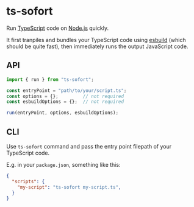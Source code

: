 # ts-sofort

Run [TypeScript](https://www.typescriptlang.org/) code on [Node.js](https://nodejs.org/) quickly.

It first tranpiles and bundles your TypeScript code using [esbuild](https://esbuild.github.io/) (which should be quite fast), then immediately runs the output JavaScript code.


## API

```js
import { run } from "ts-sofort";

const entryPoint = "path/to/your/script.ts";
const options = {};         // not required
const esbuildOptions = {};  // not required

run(entryPoint, options, esbuildOptions);
```


## CLI

Use `ts-sofort` command and pass the entry point filepath of your TypeScript code.

E.g. in your `package.json`, something like this:

```json
{
  "scripts": {
    "my-script": "ts-sofort my-script.ts",
  }
}
```

